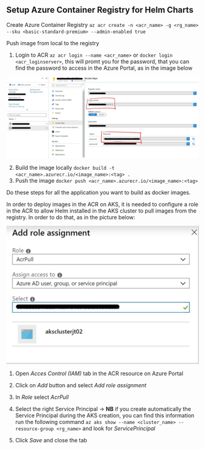 ## Setup Azure Container Registry for Helm Charts

Create Azure Container Registry `az acr create -n <acr_name> -g <rg_name> --sku <basic-standard-premium> --admin-enabled true`

Push image from local to the registry
1. Login to ACR `az acr login --name <acr_name>` or `docker login <acr_loginserver>`, this will promt you for the password, that you can find the password to access in the Azure Portal, as in the image below

![acr_psw.jpg](/.attachments/acr_psw.jpg)

2. Build the image locally `docker build -t <acr_name>.azurecr.io/<image_name>:<tag> .`
3. Push the image `docker push <acr_name>.azurecr.io/<image_name>:<tag>`

Do these steps for all the application you want to build as docker images.

In order to deploy images in the ACR on AKS, it is needed to configure a role in the ACR to allow Helm installed in the AKS cluster to pull images from the registry. In order to do that, as in the picture below:

![acr_add_role.jpg](/.attachments/acr-add-role.jpg)

1. Open _Acces Control (IAM)_ tab in the ACR resource on Azure Portal
2. Click on _Add_ button and select _Add role assignment_
3. In _Role_ select _AcrPull_
4. Select the right Service Principal -> **NB** if you create automatically the Service Principal during the AKS creation, you can find this information run the following command `az aks show --name <cluster_name> --resource-group <rg_name>` and look for _ServicePrincipal_

5. Click _Save_ and close the tab
